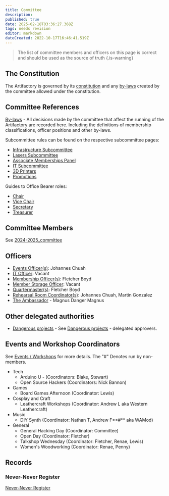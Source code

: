 ```yaml
---
title: Committee
description: 
published: true
date: 2025-02-18T03:36:27.368Z
tags: needs revision
editor: markdown
dateCreated: 2022-10-17T16:46:41.519Z
---
```


> The list of committee members and officers on this page is correct and should be used as the source of truth
{.is-warning}

## The Constitution

The Artifactory is governed by its [constitution](/constitution) and any [by-laws](/committeerulings) created by the committee allowed under the constitution.

## Committee References

[By-laws](/docs/policies/bylaws) - All decisions made by the committee that affect the running of the Artifactory are recorded here. Including the definitions of membership classifications, officer positions and other by-laws.

Subcommittee rules can be found on the respective subcommittee pages:

* [Infrastructure Subcommittee](/docs/infrastructure/infrastructurev2)
* [Lasers Subcommittee](/docs/lasers/lasers)
* [Associate Memberships Panel](/docs/Associate_Memberships)
* [IT Subcommittee](/docs/IT/subcommittee)
* [3D Printers](/docs/3dprinters/3dprinters)
* [Promotions](/docs/promotions/promotions)

Guides to Office Bearer roles:

* [Chair](/docs/committee/chairperson)
* [Vice Chair](/docs/committee/chairperson)
* [Secretary](/docs/committee/secretary)
* [Treasurer](/docs/committee/treasurer)

## Committee Members

See [2024-2025_committee](/docs/committee/2024-2025_committee)

## Officers

* [Events Officer(s)](/docs/policies/officers): Johannes Chuah
* [IT Officer](/docs/policies/officers): Vacant
* [Membership Officer(s)](/docs/policies/officers): Fletcher Boyd
* [Member Storage Officer](/docs/policies/officers): Vacant
* [Quartermaster(s)](/docs/policies/officers): Fletcher Boyd
* [Rehearsal Room Coordinator(s)](/docs/policies/officers): Johannes Chuah, Martin Gonzalez
* [The Ambassador](docs/policies/classes_of_membership) - Magnus Danger Magnus

## Other delegated authorities

* [Dangerous projects](/docs/policies/dangerous_projects) - See [Dangerous projects](/docs/policies/dangerous_projects) - delegated approvers.

## Events and Workshop Coordinators

See [Events / Workshops](/events/start) for more details. The "#" Denotes run by non-members.

* Tech
  * Arduino U - (Coordinators: Blake, Stewart)
  * Open Source Hackers (Coordinators: Nick Bannon)
* Games
  * Board Games Afternoon (Coordinator: Lewis)
* Cosplay and Craft
  * Leathercraft Workshops (Coordinator: Andrew L aka Western Leathercraft)
* Music
  * DIY Synth (Coordinator: Nathan T, Andrew F**\#** aka WAMod)
* General
  * General Hacking Day (Coordinator: Committee)
  * Open Day (Coordinator: Fletcher)
  * Talkshop Wednesday (Coordinator: Fletcher, Renae, Lewis)
  * Women's Woodworking (Coordinator: Renae, Penny)

## Records

### Never-Never Register

[Never-Never Register](/docs/committee/nevernever)
